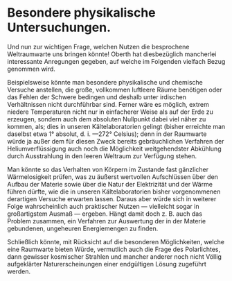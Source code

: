 Besondere physikalische Untersuchungen.
=======================================

Und nun zur wichtigen Frage, welchen Nutzen die besprochene
Weltraumwarte uns bringen könnte! Oberth hat diesbezüglich
mancherlei interessante Anregungen gegeben, auf welche
im Folgenden vielfach Bezug genommen wird.

Beispielsweise könnte man besondere physikalische und chemische
Versuche anstellen, die große, vollkommen luftleere Räume
benötigen oder das Fehlen der Schwere bedingen und deshalb
unter irdischen Verhältnissen nicht durchführbar sind.
Ferner wäre es möglich, extrem niedere Temperaturen nicht
nur in einfacherer Weise als auf der Erde zu erzeugen, sondern
auch dem absoluten Nullpunkt dabei viel näher zu
kommen, als; dies in unseren Kältelaboratorien gelingt (bisher
erreichte man daselbst etwa 1° absolut, d. i. —272° Celsius);
denn in der Raumwarte würde ja außer dem für diesen
Zweck bereits gebräuchlichen Verfahren der Heliumverflüssigung
auch noch die Möglichkeit weitgehendster Abkühlung durch
Ausstrahlung in den leeren Weltraum zur Verfügung
stehen.

Man könnte so das Verhalten von Körpern im Zustande fast
gänzlicher Wärmelosigkeit prüfen, was zu äußerst wertvollen
Aufschlüssen über den Aufbau der Materie sowie über die Natur
der Elektrizität und der Wärme führen dürfte, wie die in unseren
Kältelaboratorien bisher vorgenommenen derartigen Versuche
erwarten lassen. Daraus aber würde sich in weiterer Folge
wahrscheinlich auch praktischer Nutzen — vielleicht sogar in großartigstem
Ausmaß — ergeben. Hängt damit doch z. B. auch das
Problem zusammen, ein Verfahren zur Auswertung der in der
Materie gebundenen, ungeheuren Energiemengen zu finden.

Schließlich könnte, mit Rücksicht auf die besonderen Möglichkeiten,
welche eine Raumwarte bieten Würde, vermutlich auch
die Frage des Polarlichtes, dann gewisser kosmischer Strahlen und
mancher anderer noch nicht Völlig aufgeklärter Naturerscheinungen
einer endgültigen Lösung zugeführt werden.

